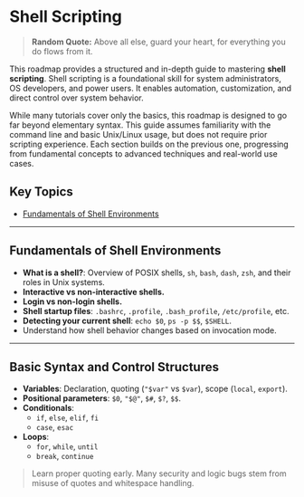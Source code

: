 # Shell Scripting

> **Random Quote:** Above all else, guard your heart, for everything you do flows from it.

This roadmap provides a structured and in-depth guide to mastering **shell scripting**. Shell scripting is a foundational skill for system administrators, OS developers, and power users. It enables automation, customization, and direct control over system behavior.

While many tutorials cover only the basics, this roadmap is designed to go far beyond elementary syntax. This guide assumes familiarity with the command line and basic Unix/Linux usage, but does not require prior scripting experience. Each section builds on the previous one, progressing from fundamental concepts to advanced techniques and real-world use cases.

## Key Topics

+ [Fundamentals of Shell Environments](#fundamentals-of-shell-environments)

---

## Fundamentals of Shell Environments

+ **What is a shell?**: Overview of POSIX shells, `sh`, `bash`, `dash`, `zsh`, and their roles in Unix systems.
+ **Interactive vs non-interactive shells.**
+ **Login vs non-login shells.**
+ **Shell startup files**: `.bashrc`, `.profile`, `.bash_profile`, `/etc/profile`, etc.
+ **Detecting your current shell**: `echo $0`, `ps -p $$`, `$SHELL`.
+ Understand how shell behavior changes based on invocation mode.

---

## Basic Syntax and Control Structures

+ **Variables**: Declaration, quoting (`"$var"` vs `$var`), scope (`local`, `export`).
+ **Positional parameters**: `$0`, `"$@"`, `$#`, `$?`, `$$`.
+ **Conditionals**:
    - `if`, `else`, `elif`, `fi`
    - `case`, `esac`
+ **Loops**:
    - `for`, `while`, `until`
    - `break`, `continue`

> Learn proper quoting early. Many security and logic bugs stem from misuse of quotes and whitespace handling.

